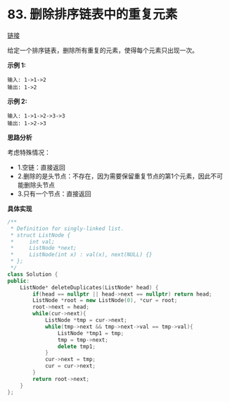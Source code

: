 # 83. 删除排序链表中的重复元素

[链接](https://leetcode-cn.com/problems/remove-duplicates-from-sorted-list/description/)

给定一个排序链表，删除所有重复的元素，使得每个元素只出现一次。

**示例 1:**

```
输入: 1->1->2
输出: 1->2
```

**示例 2:**

```
输入: 1->1->2->3->3
输出: 1->2->3
```

**思路分析**

考虑特殊情况：

- 1.空链：直接返回
- 2.删除的是头节点：不存在，因为需要保留重复节点的第1个元素，因此不可能删除头节点
- 3.只有一个节点：直接返回

**具体实现**

```C++		
/**
 * Definition for singly-linked list.
 * struct ListNode {
 *     int val;
 *     ListNode *next;
 *     ListNode(int x) : val(x), next(NULL) {}
 * };
 */
class Solution {
public:
    ListNode* deleteDuplicates(ListNode* head) {
        if(head == nullptr || head->next == nullptr) return head;
        ListNode *root = new ListNode(0), *cur = root;
        root->next = head;
        while(cur->next){
            ListNode *tmp = cur->next;
            while(tmp->next && tmp->next->val == tmp->val){
                ListNode *tmp1 = tmp;
                tmp = tmp->next;
                delete tmp1;
            }
            cur->next = tmp;
            cur = cur->next;
        }
        return root->next;
    }
};
```

